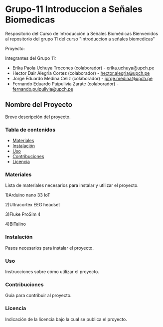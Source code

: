 # Grupo-11 Introduccion a Señales Biomedicas
Respositorio del Curso de Introducción a Señales Biomédicas
Bienvenidos al repositorio del grupo 11 del curso "Introduccion a señales biomedicas"

Proyecto:

Integrantes del Grupo 11:
* Erika Paola Uchuya Trocones (colaborador) - erika.uchuya@upch.pe
* Hector Dair Alegria Cortez (colaborador) - hector.alegria@upch.pe
* Jorge Eduardo Medina Celiz (colaborador) - jorge.medina@upch.pe
* Fernando Eduardo Puipulivia Zarate (colaborador) - fernando.puipulivia@upch.pe


## Nombre del Proyecto

Breve descripción del proyecto.

### Tabla de contenidos

- [Materiales](#Materiales)
- [Instalación](#instalación)
- [Uso](#uso)
- [Contribuciones](#contribuciones)
- [Licencia](#licencia)

### Materiales

Lista de materiales necesarios para instalar y utilizar el proyecto.

1)Arduino nano 33 IoT

2)Ultracortex EEG headset

3)Fluke ProSim 4

4)BiTalino

### Instalación

Pasos necesarios para instalar el proyecto.

### Uso

Instrucciones sobre cómo utilizar el proyecto.

### Contribuciones

Guía para contribuir al proyecto.

### Licencia

Indicación de la licencia bajo la cual se publica el proyecto.
